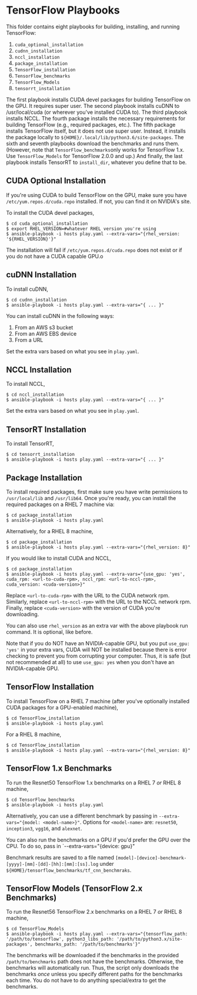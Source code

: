 # TensorFlow Playbooks

This folder contains eight playbooks for building, installing, and running TensorFlow:

  1. `cuda_optional_installation`
  2. `cudnn_installation`
  3. `nccl_installation`
  4. `package_installation`
  5. `TensorFlow_installation`
  6. `TensorFlow_benchmarks`
  7. `TensorFlow_Models`
  8. `tensorrt_installation`

The first playbook installs CUDA devel packages for building TensorFlow on the GPU. It requires super user. The second playbook installs cuDNN to /usr/local/cuda (or wherever you've installed CUDA to). The third playbook installs NCCL. The fourth package installs the necessary requirements for building TensorFlow (e.g., required packages, etc.). The fifth package installs TensorFlow itself, but it does not use super user. Instead, it installs the package locally to `${HOME}/.local/lib/python3.6/site-packages`. The sixth and seventh playbooks download the benchmarks and runs them. (However, note that `TensorFlow_benchmarks`only works for TensorFlow 1.x. Use `TensorFlow_Models` for TensorFlow 2.0.0 and up.) And finally, the last playbook installs TensorRT to `install_dir`, whatever you define that to be.

## CUDA Optional Installation

If you're using CUDA to build TensorFlow on the GPU, make sure you have `/etc/yum.repos.d/cuda.repo` installed. If not, you can find it on NVIDIA's site.

To install the CUDA devel packages,

```
$ cd cuda_optional_installation
$ export RHEL_VERSION=#whatever RHEL version you're using
$ ansible-playbook -i hosts play.yaml --extra-vars="{rhel_version: '${RHEL_VERSION}'}"
```

The installation will fail if `/etc/yum.repos.d/cuda.repo` does not exist or if you do not have a CUDA capable GPU.o

## cuDNN Installation

To install cuDNN, 

```
$ cd cudnn_installation
$ ansible-playbook -i hosts play.yaml --extra-vars="{ ... }"
```

You can install cuDNN in the following ways:

  1. From an AWS s3 bucket
  2. From an AWS EBS device
  3. From a URL

Set the extra vars based on what you see in `play.yaml`.

## NCCL Installation

To install NCCL,

```
$ cd nccl_installation
$ ansible-playbook -i hosts play.yaml --extra-vars="{ ... }"
```

Set the extra vars based on what you see in `play.yaml`.

## TensorRT Installation

To install TensorRT,

```
$ cd tensorrt_installation
$ ansible-playbook -i hosts play.yaml --extra-vars="{ ... }"
```

## Package Installation

To install required packages, first make sure you have write permissions to `/usr/local/lib` and `/usr/lib64`. Once you're ready, you can install the required packages on a RHEL 7 machine via:

```
$ cd package_installation
$ ansible-playbook -i hosts play.yaml
```

Alternatively, for a RHEL 8 machine,

```
$ cd package_installation
$ ansible-playbook -i hosts play.yaml --extra-vars="{rhel_version: 8}"
```

If you would like to install CUDA and NCCL, 

```
$ cd package_installation
$ ansible-playbook -i hosts play.yaml --extra-vars="{use_gpu: 'yes', cuda_rpm: <url-to-cuda-rpm>, nccl_rpm: <url-to-nccl-rpm>, cuda_version: <cuda-version>}"
```

Replace `<url-to-cuda-rpm>` with the URL to the CUDA network rpm. Similarly, replace `<url-to-nccl-rpm>` with the URL to the NCCL network rpm. Finally, replace `<cuda-version>` with the version of CUDA you're downloading.

You can also use `rhel_version` as an extra var with the above playbook run command. It is optional, like before.

Note that if you do NOT have an NVIDIA-capable GPU, but you put `use_gpu: 'yes'` in your extra vars, CUDA will NOT be installed because there is error checking to prevent you from corrupting your computer. Thus, it is safe (but not recommended at all) to use `use_gpu: yes` when you don't have an NVIDIA-capable GPU.


## TensorFlow Installation

To install TensorFlow on a RHEL 7 machine (after you've optionally installed CUDA packages for a GPU-enabled machine),

```
$ cd TensorFlow_installation
$ ansible-playbook -i hosts play.yaml
```

For a RHEL 8 machine,

```
$ cd TensorFlow_installation
$ ansible-playbook -i hosts play.yaml --extra-vars="{rhel_version: 8}"
```

## TensorFlow 1.x Benchmarks

To run the Resnet50 TensorFlow 1.x benchmarks on a RHEL 7 *or* RHEL 8 machine,

```
$ cd TensorFlow_benchmarks
$ ansible-playbook -i hosts play.yaml
```

Alternatively, you can use a different benchmark by passing in `--extra-vars="{model: <model-name>}"`. Options for `<model-name>` are: `resnet50`, `inception3`, `vgg16`, and `alexnet`.

You can also run the benchmarks on a GPU if you'd prefer the GPU over the CPU. To do so, pass in `--extra-vars="{device: gpu}"

Benchmark results are saved to a file named `[model]-[device]-benchmark-[yyyy]-[mm]-[dd]-[hh]:[mm]:[ss].log` under `${HOME}/tensorflow_benchmarks/tf_cnn_benchmraks`.


## TensorFlow Models (TensorFlow 2.x Benchmarks)

To run the Resnet56 TensorFlow 2.x benchmarks on a RHEL 7 *or* RHEL 8 machine,

```
$ cd TensorFlow_Models
$ ansible-playbook -i hosts play.yaml --extra-vars="{tensorflow_path: '/path/to/tensorflow', python3_libs_path: '/path/to/python3.x/site-packages', benchmarks_path: '/path/to/benchmarks'}"
```

The benchmarks will be downloaded if the benchmarks in the provided `/path/to/benchmarks` path does not have the benchmarks. Otherwise, the benchmarks will automatically run. Thus, the script only downloads the benchmarks *once* unless you specify different paths for the benchmarks each time. You do not have to do anything special/extra to get the benchmarks.
